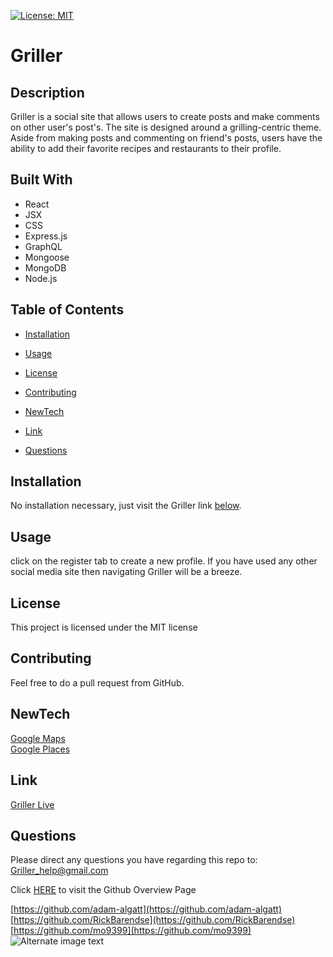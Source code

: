 
[![License: MIT](https://img.shields.io/badge/license-MIT-green.svg)](https://opensource.org/licenses/MIT)
 # Griller
 
 ## Description

 Griller is a social site that allows users to create posts and make comments on other user's post's. The site is designed around a grilling-centric theme. Aside from making posts and commenting on friend's posts, users have the ability to add their favorite recipes and restaurants to their profile. 

 ## Built With
* React
* JSX
* CSS
* Express.js
* GraphQL
* Mongoose
* MongoDB
* Node.js

## Table of Contents

* [Installation](#installation)

* [Usage](#usage)

* [License](#license)

* [Contributing](#contributing)

* [NewTech](#newtech)

* [Link](#link)

* [Questions](#questions)



## Installation

No installation necessary, just visit the Griller link [below](#link).

## Usage 

click on the register tab to create a new profile. If you have used any other social media site then navigating Griller will be a breeze.  

## License

 This project is licensed under the MIT license

## Contributing 

Feel free to do a pull request from GitHub.

## NewTech 

<a href="https://developers.google.com/maps/">Google Maps </a> <br />
<a href="https://developers.google.com/maps/documentation/javascript/places">Google Places</a> 

## Link 

<a href="https://griller.herokuapp.com">Griller Live</a> <br />

## Questions

Please direct any questions you have regarding this repo to: 
[Griller_help@gmail.com](mailto:Griller_help@gmail.com) 

Click <a href="https://github.com/adam-algatt/Griller">HERE</a> to visit the Github Overview Page 

 [https://github.com/adam-algatt](https://github.com/adam-algatt)</br> [https://github.com/RickBarendse](https://github.com/RickBarendse)</br> [https://github.com/mo9399](https://github.com/mo9399)</br>
![Alternate image text](https://cdn-icons-png.flaticon.com/64/25/25231.png)

